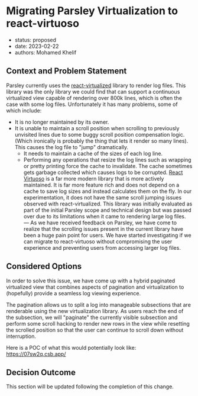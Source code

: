 # Migrating Parsley Virtualization to react-virtuoso

* status: proposed
* date: 2023-02-22
* authors: Mohamed Khelif

## Context and Problem Statement

Parsley currently uses the [react-virtualized](https://github.com/bvaughn/react-virtualized) library to render log files. This library was the only library we could find that can support a continuous virtualized view capable of rendering over 800k lines, which is often the case with some log files. Unfortunately it has many problems, some of which include:

* It is no longer maintained by its owner.
* It is unable to maintain a scroll position when scrolling to previously unvisited lines due to some buggy scroll position compensation logic. (Which ironically is probably the thing that lets it render so many lines). This causes the log file to "jump" dramatically.
  * It needs to maintain a cache of the sizes of each log line.
  * Performing any operations that resize the log lines such as wrapping or pretty printing force the cache to invalidate. 
The cache sometimes gets garbage collected which causes logs to be corrupted.
[React Virtuoso](https://github.com/petyosi/react-virtuoso) is a far more modern library that is more actively maintained. It is far more feature rich and does not depend on a cache to save log sizes and instead calculates them on the fly. In our experimentation, it does not have the same scroll jumping issues observed with react-virtualized. This library was initially evaluated as part of the initial Parsley scope and technical design but was passed over due to its limitations when it came to rendering large log files.
—
As we have received feedback on Parsley, we have come to realize that the scrolling issues present in the current library have been a huge pain point for users. We have started investigating if we can migrate to react-virtuoso without compromising the user experience and preventing users from accessing larger log files.


## Considered Options
In order to solve this issue, we have come up with a hybrid paginated virtualized view that combines aspects of pagination and virtualization to (hopefully) provide a seamless log viewing experience. 

The pagination allows us to split a log into manageable subsections that are renderable using the new virtualization library. As users reach the end of the subsection, we will "paginate" the currently visible subsection and perform some scroll hacking to render new rows in the view while resetting the scrolled position so that the user can continue to scroll down without interruption. 

Here is a POC of what this would potentially look like: https://07sw2q.csb.app/


## Decision Outcome

This section will be updated following the completion of this change. 